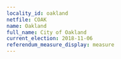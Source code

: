 ```yaml
---
locality_id: oakland
netfile: COAK
name: Oakland
full_name: City of Oakland
current_election: 2018-11-06
referendum_measure_display: measure
---
```

